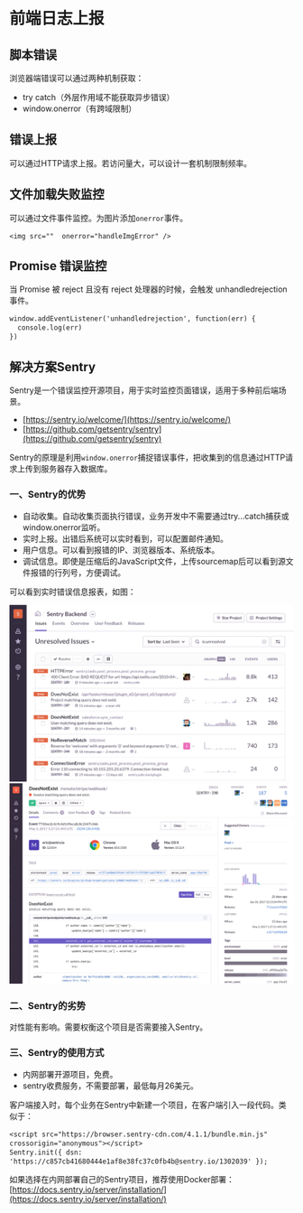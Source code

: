 # 前端日志上报

## 脚本错误

浏览器端错误可以通过两种机制获取：

* try catch（外层作用域不能获取异步错误）
* window.onerror（有跨域限制）

## 错误上报

可以通过HTTP请求上报。若访问量大，可以设计一套机制限制频率。

## 文件加载失败监控

可以通过文件事件监控。为图片添加`onerror`事件。

    <img src=""  οnerrοr="handleImgError" />

## Promise 错误监控

当 Promise 被 reject 且没有 reject 处理器的时候，会触发 unhandledrejection 事件。

    window.addEventListener('unhandledrejection', function(err) {
      console.log(err)
    })

## 解决方案Sentry

Sentry是一个错误监控开源项目，用于实时监控页面错误，适用于多种前后端场景。

* [https://sentry.io/welcome/](https://sentry.io/welcome/)
* [https://github.com/getsentry/sentry](https://github.com/getsentry/sentry)

Sentry的原理是利用`window.onerror`捕捉错误事件，把收集到的信息通过HTTP请求上传到服务器存入数据库。

### 一、Sentry的优势

* 自动收集。自动收集页面执行错误，业务开发中不需要通过try...catch捕获或window.onerror监听。
* 实时上报。出错后系统可以实时看到，可以配置邮件通知。
* 用户信息。可以看到报错的IP、浏览器版本、系统版本。
* 调试信息。即使是压缩后的JavaScript文件，上传sourcemap后可以看到源文件报错的行列号，方便调试。

可以看到实时错误信息报表，如图：

![](../../assets/sentry-product-project-screenshot.png)
![](../../assets/sentry-product-issue-screenshot.png)

### 二、Sentry的劣势

对性能有影响。需要权衡这个项目是否需要接入Sentry。

### 三、Sentry的使用方式

* 内网部署开源项目，免费。
* sentry收费服务，不需要部署，最低每月26美元。
 
客户端接入时，每个业务在Sentry中新建一个项目，在客户端引入一段代码。类似于：

    <script src="https://browser.sentry-cdn.com/4.1.1/bundle.min.js" crossorigin="anonymous"></script>
    Sentry.init({ dsn: 'https://c857cb41680444e1af8e38fc37c0fb4b@sentry.io/1302039' });
 
如果选择在内网部署自己的Sentry项目，推荐使用Docker部署：[https://docs.sentry.io/server/installation/](https://docs.sentry.io/server/installation/)
